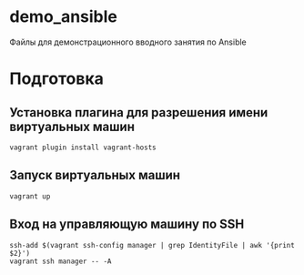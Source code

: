 # demo_ansible
Файлы для демонстрационного вводного занятия по Ansible

# Подготовка

## Установка плагина для разрешения имени виртуальных машин
```
vagrant plugin install vagrant-hosts
```

## Запуск виртуальных машин
```
vagrant up
```

## Вход на управляющую машину по SSH
```
ssh-add $(vagrant ssh-config manager | grep IdentityFile | awk '{print $2}')
vagrant ssh manager -- -A
```
